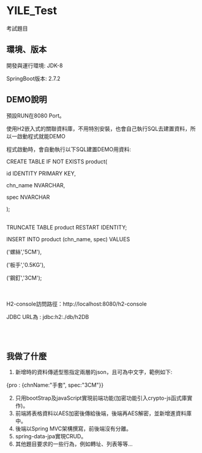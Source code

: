 # YILE_Test
考試題目

## 環境、版本

開發與運行環境: JDK-8

SpringBoot版本: 2.7.2

## DEMO說明

預設RUN在8080 Port。

使用H2嵌入式的關聯資料庫，不用特別安裝，也會自己執行SQL去建置資料，所以一啟動程式就能DEMO

程式啟動時，會自動執行以下SQL建置DEMO用資料:

CREATE TABLE IF NOT EXISTS product(

  id IDENTITY PRIMARY KEY,

  chn_name NVARCHAR,

  spec NVARCHAR

);

<br>
TRUNCATE TABLE product RESTART IDENTITY;

INSERT INTO product (chn_name, spec) VALUES
	
  ('螺絲','5CM'),
	
  ('板手','0.5KG'),
	
  ('鋼釘','3CM');

<br><br>
H2-console訪問路徑：http://localhost:8080/h2-console

JDBC URL為 : jdbc:h2:./db/h2DB


<br><br>
## 我做了什麼

1. 新增時的資料傳遞型態指定兩層的json，且可為中文字，範例如下:

{pro : {chnName:"手套", spec:"3CM"}}

2. 只用bootStrap及javaScript實現前端功能(加密功能引入crypto-js函式庫實作)。
3. 前端將表格資料以AES加密後傳給後端，後端再AES解密，並新增進資料庫中。
4. 後端以Spring MVC架構撰寫，前後端沒有分離。
5. spring-data-jpa實現CRUD。
6. 其他題目要求的一些行為，例如轉址、列表等等...
